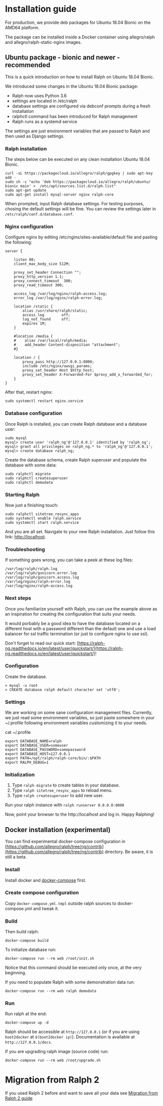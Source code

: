 # Installation guide

For production, we provide deb packages for Ubuntu 18.04 Bionic
on the AMD64 platform.

The package can be installed inside a Docker container using allegro/ralph and
allegro/ralph-static-nginx images.

## Ubuntu package - bionic and newer - recommended

This is a quick introduction on how to install Ralph on Ubuntu 18.04 Bionic.

We introduced some changes in the Ubuntu 18.04 Bionic package:

  * Ralph now uses Python 3.6
  * settings are located in /etc/ralph
  * database settings are configured via debconf prompts during a fresh
  installation
  * ralphctl command has been introduced for Ralph management
  * Ralph runs as a systemd service

The settings are just environment variables that are passed to Ralph and then
used as Django settings.

### Ralph installation

The steps below can be executed on any clean installation Ubuntu 18.04 Bionic.

    curl -sL https://packagecloud.io/allegro/ralph/gpgkey | sudo apt-key add -
    sudo sh -c "echo 'deb https://packagecloud.io/allegro/ralph/ubuntu/ bionic main' >  /etc/apt/sources.list.d/ralph.list"
    sudo apt-get update
    sudo apt-get install mysql-server nginx ralph-core

When prompted, input Ralph database settings. For testing purposes, chosing the
default settings will be fine. You can review the settings later in
`/etc/ralph/conf.d/database.conf`.

### Nginx configuration

Configure nginx by editing /etc/nginx/sites-available/default file and pasting
the following:

    server {

        listen 80;
        client_max_body_size 512M;

        proxy_set_header Connection "";
        proxy_http_version 1.1;
        proxy_connect_timeout  300;
        proxy_read_timeout 300;

        access_log /var/log/nginx/ralph-access.log;
        error_log /var/log/nginx/ralph-error.log;

        location /static {
            alias /usr/share/ralph/static;
            access_log        off;
            log_not_found     off;
            expires 1M;
        }

        #location /media {
        #    alias /var/local/ralph/media;
        #    add_header Content-disposition "attachment";
        #}

        location / {
            proxy_pass http://127.0.0.1:8000;
            include /etc/nginx/uwsgi_params;
            proxy_set_header Host $http_host;
            proxy_set_header X-Forwarded-For $proxy_add_x_forwarded_for;
        }
    }

After that, restart nginx:

    sudo systemctl restart nginx.service

### Database configuration

Once Ralph is installed, you can create Ralph database and a database user:

    sudo mysql
    mysql> create user 'ralph_ng'@'127.0.0.1' identified by 'ralph_ng';
    mysql> grant all privileges on ralph_ng.* to 'ralph_ng'@'127.0.0.1';
    mysql> create database ralph_ng;

Create the database schema, create Ralph superuser and populate the database
with some data:

    sudo ralphctl migrate
    sudo ralphctl createsuperuser
    sudo ralphctl demodata

### Starting Ralph

Now just a finishing touch:

    sudo ralphctl sitetree_resync_apps
    sudo systemctl enable ralph.service
    sudo systemctl start ralph.service

And you are all set. Navigate to your new Ralph installation. Just follow this
link: [http://localhost](http://localhost).

### Troubleshooting

If something goes wrong, you can take a peek at these log files:

    /var/log/ralph/ralph.log
    /var/log/ralph/gunicorn.error.log
    /var/log/ralph/gunicorn.access.log
    /var/log/nginx/ralph-error.log
    /var/log/nginx/ralph-access.log

### Next steps

Once you familiarize yourself with Ralph, you can use the example above as an
inspiration for creating the configuration that suits your needs.

It would porbably be a good idea to have the database located on a different
host with a password different than the default one and use a load balancer for
ssl traffic termination (or just to configure nginx to use ssl).

Don't forget to read our quick start:
[https://ralph-ng.readthedocs.io/en/latest/user/quickstart/](https://ralph-ng.readthedocs.io/en/latest/user/quickstart/)!

### Configuration


Create the database.

    > mysql -u root
    > CREATE database ralph default character set 'utf8';

### Settings

We are working on some sane configuration management files.
Currently, we just read some environment variables, so just paste somewhere in your ~/.profile following environment variables customizing it to your needs.


cat ~/.profile

    export DATABASE_NAME=ralph
    export DATABASE_USER=someuser
    export DATABASE_PASSWORD=somepassword
    export DATABASE_HOST=127.0.0.1
    export PATH=/opt/ralph/ralph-core/bin/:$PATH
    export RALPH_DEBUG=1

### Initialization
1. Type `ralph migrate` to create tables in your database.
2. Type `ralph sitetree_resync_apps` to reload menu.
3. Type `ralph createsuperuser` to add new user.

Run your ralph instance with `ralph runserver 0.0.0.0:8000`

Now, point your browser to the http://localhost and log in. Happy Ralphing!

## Docker installation (experimental)

You can find experimental docker-compose configuration in [https://github.com/allegro/ralph/tree/ng/contrib](https://github.com/allegro/ralph/tree/ng/contrib) directory.
Be aware, it is still a beta.

### Install

Install docker and [docker-compose](http://docs.docker.com/compose/install/) first.


### Create compose configuration

Copy ``docker-compose.yml.tmpl`` outside ralph sources to docker-compose.yml
and tweak it.

### Build

Then build ralph:

    docker-compose build


To initialize database run:

    docker-compose run --rm web /root/init.sh

Notice that this command should be executed only once, at the very beginning.

If you need to populate Ralph with some demonstration data run:

    docker-compose run --rm web ralph demodata

### Run

Run ralph at the end:

    docker-compose up -d

Ralph should be accessible at ``http://127.0.0.1`` (or if you are using ``boot2docker`` at ``$(boot2docker ip)``). Documentation is available at ``http://127.0.0.1/docs``.

If you are upgrading ralph image (source code) run:

    docker-compose run --rm web /root/upgrade.sh


# Migration from Ralph 2

If you used Ralph 2 before and want to save all your data see [Migration from Ralph 2 guide](./data_migration.md#migration_ralph2)

